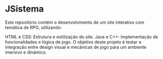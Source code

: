 # JSistema
Este repositório contém o desenvolvimento de um site interativo com temática de RPG, utilizando:

HTML e CSS: Estrutura e estilização do site.
Java e C++: Implementação de funcionalidades e lógica de jogo.
O objetivo deste projeto é testar a integração entre design visual e mecânicas de jogo para um ambiente imersivo e dinâmico.
